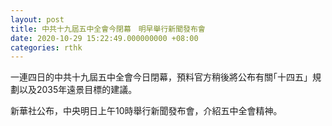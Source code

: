 ```yaml
---
layout: post
title: 中共十九屆五中全會今閉幕　明早舉行新聞發布會
date: 2020-10-29 15:22:49.000000000 +08:00
categories: rthk
---
```


一連四日的中共十九屆五中全會今日閉幕，預料官方稍後將公布有關｢十四五」規劃以及2035年遠景目標的建議。

新華社公布，中央明日上午10時舉行新聞發布會，介紹五中全會精神。
